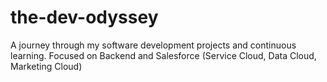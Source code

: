 # the-dev-odyssey
A journey through my software development projects and continuous learning. Focused on Backend and Salesforce (Service Cloud, Data Cloud, Marketing Cloud)
